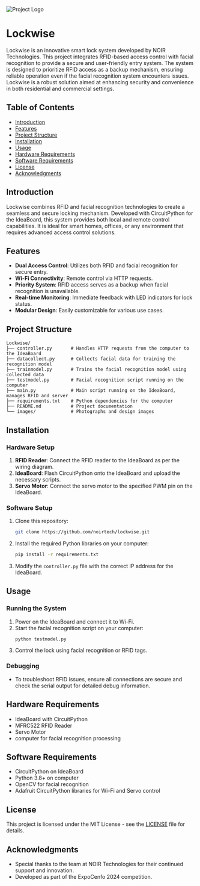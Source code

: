 ![Project Logo](./banner.png)

# Lockwise

Lockwise is an innovative smart lock system developed by NOIR Technologies. This project integrates RFID-based access control with facial recognition to provide a secure and user-friendly entry system. The system is designed to prioritize RFID access as a backup mechanism, ensuring reliable operation even if the facial recognition system encounters issues. Lockwise is a robust solution aimed at enhancing security and convenience in both residential and commercial settings.

## Table of Contents

-   [Introduction](#introduction)
-   [Features](#features)
-   [Project Structure](#project-structure)
-   [Installation](#installation)
-   [Usage](#usage)
-   [Hardware Requirements](#hardware-requirements)
-   [Software Requirements](#software-requirements)
-   [License](#license)
-   [Acknowledgments](#acknowledgments)

## Introduction

Lockwise combines RFID and facial recognition technologies to create a seamless and secure locking mechanism. Developed with CircuitPython for the IdeaBoard, this system provides both local and remote control capabilities. It is ideal for smart homes, offices, or any environment that requires advanced access control solutions.

## Features

-   **Dual Access Control**: Utilizes both RFID and facial recognition for secure entry.
-   **Wi-Fi Connectivity**: Remote control via HTTP requests.
-   **Priority System**: RFID access serves as a backup when facial recognition is unavailable.
-   **Real-time Monitoring**: Immediate feedback with LED indicators for lock status.
-   **Modular Design**: Easily customizable for various use cases.

## Project Structure

```
Lockwise/
├── controller.py       # Handles HTTP requests from the computer to the IdeaBoard
├── datacollect.py      # Collects facial data for training the recognition model
├── trainmodel.py       # Trains the facial recognition model using collected data
├── testmodel.py        # Facial recognition script running on the computer
├── main.py             # Main script running on the IdeaBoard, manages RFID and server
├── requirements.txt    # Python dependencies for the computer
├── README.md           # Project documentation
└── images/             # Photographs and design images
```

## Installation

### Hardware Setup

1. **RFID Reader**: Connect the RFID reader to the IdeaBoard as per the wiring diagram.
2. **IdeaBoard**: Flash CircuitPython onto the IdeaBoard and upload the necessary scripts.
3. **Servo Motor**: Connect the servo motor to the specified PWM pin on the IdeaBoard.

### Software Setup

1. Clone this repository:
    ```bash
    git clone https://github.com/noirtech/lockwise.git
    ```
2. Install the required Python libraries on your computer:
    ```bash
    pip install -r requirements.txt
    ```
3. Modify the `controller.py` file with the correct IP address for the IdeaBoard.

## Usage

### Running the System

1. Power on the IdeaBoard and connect it to Wi-Fi.
2. Start the facial recognition script on your computer:
    ```bash
    python testmodel.py
    ```
3. Control the lock using facial recognition or RFID tags.

### Debugging

-   To troubleshoot RFID issues, ensure all connections are secure and check the serial output for detailed debug information.

## Hardware Requirements

-   IdeaBoard with CircuitPython
-   MFRC522 RFID Reader
-   Servo Motor
-   computer for facial recognition processing

## Software Requirements

-   CircuitPython on IdeaBoard
-   Python 3.8+ on computer
-   OpenCV for facial recognition
-   Adafruit CircuitPython libraries for Wi-Fi and Servo control

## License

This project is licensed under the MIT License - see the [LICENSE](LICENSE) file for details.

## Acknowledgments

-   Special thanks to the team at NOIR Technologies for their continued support and innovation.
-   Developed as part of the ExpoCenfo 2024 competition.
